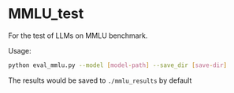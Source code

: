 # MMLU_test
For the test of LLMs on MMLU benchmark.

Usage:
```sh
python eval_mmlu.py --model [model-path] --save_dir [save-dir]
```

The results would be saved to `./mmlu_results` by default